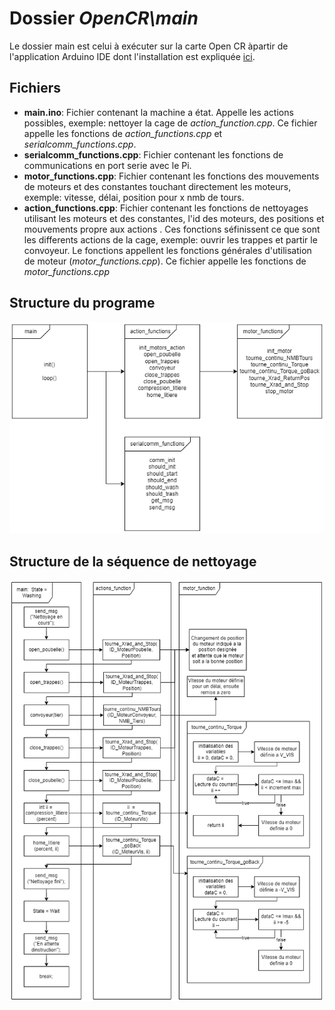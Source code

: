 # Dossier *OpenCR\main* 

Le dossier main est celui à exécuter sur la carte Open CR àpartir de l'application Arduino IDE dont l'installation est expliquée [ici](../../../README.md).

## Fichiers

- **main.ino**: Fichier contenant la machine a état. Appelle les actions possibles, exemple: nettoyer la cage de *action_function.cpp*. Ce fichier appelle les fonctions de *action_functions.cpp* et *serialcomm_functions.cpp*.
- **serialcomm_functions.cpp**: Fichier contenant les fonctions de communications en port serie avec le Pi.
- **motor_functions.cpp**: Fichier contenant les fonctions des mouvements de moteurs et des constantes touchant directement les moteurs, exemple: vitesse, délai, position pour x nmb de tours. 
- **action_functions.cpp**: Fichier contenant les fonctions de nettoyages utilisant les moteurs et des constantes, l'id des moteurs, des positions et mouvements propre aux actions . Ces fonctions séfinissent ce que sont les differents actions de la cage, exemple: ouvrir les trappes et partir le convoyeur. Le fonctions appellent les fonctions générales d'utilisation de moteur (*motor_functions.cpp*). Ce fichier appelle les fonctions de *motor_functions.cpp*

## Structure du programe

<img src="../../../Documentation/Images/hierarchieOpenCr.png">

## Structure de la séquence de nettoyage

<img src="../../../Documentation/Images/Wash.png">
